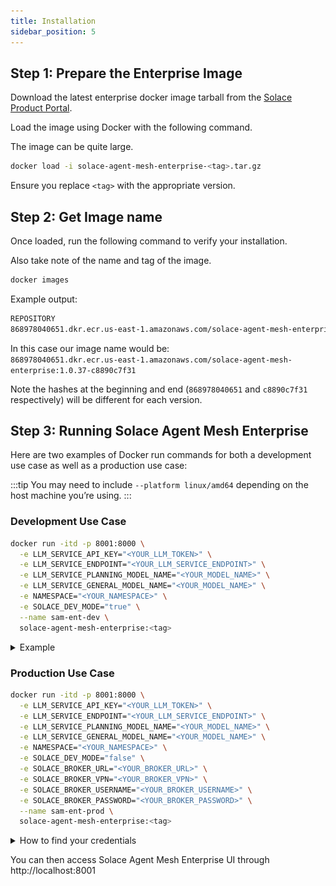 ```yaml
---
title: Installation
sidebar_position: 5
---
```


## Step 1: Prepare the Enterprise Image

Download the latest enterprise docker image tarball from the [Solace Product Portal](https://products.solace.com/).

Load the image using Docker with the following command. 

The image can be quite large.

```bash
docker load -i solace-agent-mesh-enterprise-<tag>.tar.gz
```

Ensure you replace `<tag>` with the appropriate version.

## Step 2: Get Image name

Once loaded, run the following command to verify your installation.

Also take note of the name and tag of the image.

```bash
docker images
```

Example output:
```bash
REPOSITORY                                                                 TAG                IMAGE ID      CREATED      SIZE
868978040651.dkr.ecr.us-east-1.amazonaws.com/solace-agent-mesh-enterprise  1.0.37-c8890c7f31  2589d25d0917  9 days ago   5.25 GB
```

In this case our image name would be: <br />
`868978040651.dkr.ecr.us-east-1.amazonaws.com/solace-agent-mesh-enterprise:1.0.37-c8890c7f31`

Note the hashes at the beginning and end (`868978040651` and `c8890c7f31` respectively) will be different for each version.


## Step 3: Running Solace Agent Mesh Enterprise

Here are two examples of Docker run commands for both a development use case as well as a production use case:

:::tip
You may need to include `--platform linux/amd64` depending on the host machine you’re using.
:::

### Development Use Case

```bash
docker run -itd -p 8001:8000 \
  -e LLM_SERVICE_API_KEY="<YOUR_LLM_TOKEN>" \
  -e LLM_SERVICE_ENDPOINT="<YOUR_LLM_SERVICE_ENDPOINT>" \
  -e LLM_SERVICE_PLANNING_MODEL_NAME="<YOUR_MODEL_NAME>" \
  -e LLM_SERVICE_GENERAL_MODEL_NAME="<YOUR_MODEL_NAME>" \
  -e NAMESPACE="<YOUR_NAMESPACE>" \
  -e SOLACE_DEV_MODE="true" \
  --name sam-ent-dev \
  solace-agent-mesh-enterprise:<tag>
```

<details>
    <summary>Example</summary>

    ```bash
    docker run -itd -p 8001:8000 \
      -e LLM_SERVICE_API_KEY="<YOUR_LLM_TOKEN>" \
      -e LLM_SERVICE_ENDPOINT="https://lite-llm.mymaas.net/" \
      -e LLM_SERVICE_PLANNING_MODEL_NAME="openai/vertex-claude-4-sonnet" \
      -e LLM_SERVICE_GENERAL_MODEL_NAME="openai/vertex-claude-4-sonnet" \
      -e NAMESPACE="sam-dev" \
      -e SOLACE_DEV_MODE="true" \
      --name sam-ent-dev \
      868978040651.dkr.ecr.us-east-1.amazonaws.com/solace-agent-mesh-enterprise:1.0.37-c8890c7f31
    ```
</details>

### Production Use Case

```bash
docker run -itd -p 8001:8000 \
  -e LLM_SERVICE_API_KEY="<YOUR_LLM_TOKEN>" \
  -e LLM_SERVICE_ENDPOINT="<YOUR_LLM_SERVICE_ENDPOINT>" \
  -e LLM_SERVICE_PLANNING_MODEL_NAME="<YOUR_MODEL_NAME>" \
  -e LLM_SERVICE_GENERAL_MODEL_NAME="<YOUR_MODEL_NAME>" \
  -e NAMESPACE="<YOUR_NAMESPACE>" \
  -e SOLACE_DEV_MODE="false" \
  -e SOLACE_BROKER_URL="<YOUR_BROKER_URL>" \
  -e SOLACE_BROKER_VPN="<YOUR_BROKER_VPN>" \
  -e SOLACE_BROKER_USERNAME="<YOUR_BROKER_USERNAME>" \
  -e SOLACE_BROKER_PASSWORD="<YOUR_BROKER_PASSWORD>" \
  --name sam-ent-prod \
  solace-agent-mesh-enterprise:<tag>
```

<details>
    <summary>How to find your credentials</summary>

    Go to Solace Cloud.

    Cluster manager > Your Service > Connect

    Switch dropdown to View by Language

    Open the connect with Python dropdown

    Click Solace Python with smf as the protocol.

    ![How to get credentials](../../../static/img/sam-enterprise-credentials.png)

</details>

You can then access Solace Agent Mesh Enterprise UI through http://localhost:8001
